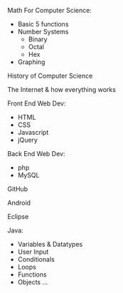 Math For Computer Science:
  * Basic 5 functions
  * Number Systems
    * Binary
    * Octal
    * Hex
  * Graphing

History of Computer Science

The Internet & how everything works

Front End Web Dev:
  * HTML
  * CSS
  * Javascript
  * jQuery

Back End Web Dev:
  * php
  * MySQL

GitHub

Android

Eclipse

Java:
  * Variables & Datatypes
  * User Input
  * Conditionals
  * Loops
  * Functions
  * Objects ...
